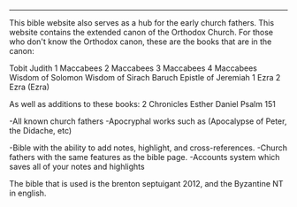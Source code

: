 ---

This bible website also serves as a hub for the early church fathers.
This website contains the extended canon of the Orthodox Church. For those who don't know the Orthodox canon, these are the books that are in the canon:

Tobit
Judith
1 Maccabees
2 Maccabees
3 Maccabees
4 Maccabees
Wisdom of Solomon
Wisdom of Sirach
Baruch
Epistle of Jeremiah
1 Ezra
2 Ezra (Ezra)

As well as additions to these books:
2 Chronicles
Esther
Daniel
Psalm 151

-All known church fathers
-Apocryphal works such as (Apocalypse of Peter, the Didache, etc)

-Bible with the ability to add notes, highlight, and cross-references.
-Church fathers with the same features as the bible page.
-Accounts system which saves all of your notes and highlights

The bible that is used is the brenton septuigant 2012, and the Byzantine NT in english.
